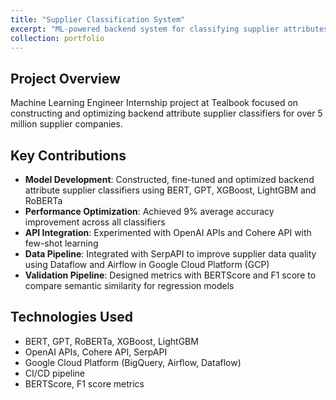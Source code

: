 ```yaml
---
title: "Supplier Classification System"
excerpt: "ML-powered backend system for classifying supplier attributes using BERT, GPT, and ensemble methods"
collection: portfolio
---
```


## Project Overview
Machine Learning Engineer Internship project at Tealbook focused on constructing and optimizing backend attribute supplier classifiers for over 5 million supplier companies.

## Key Contributions
- **Model Development**: Constructed, fine-tuned and optimized backend attribute supplier classifiers using BERT, GPT, XGBoost, LightGBM and RoBERTa
- **Performance Optimization**: Achieved 9% average accuracy improvement across all classifiers
- **API Integration**: Experimented with OpenAI APIs and Cohere API with few-shot learning
- **Data Pipeline**: Integrated with SerpAPI to improve supplier data quality using Dataflow and Airflow in Google Cloud Platform (GCP)
- **Validation Pipeline**: Designed metrics with BERTScore and F1 score to compare semantic similarity for regression models

## Technologies Used
- BERT, GPT, RoBERTa, XGBoost, LightGBM
- OpenAI APIs, Cohere API, SerpAPI
- Google Cloud Platform (BigQuery, Airflow, Dataflow)
- CI/CD pipeline
- BERTScore, F1 score metrics 